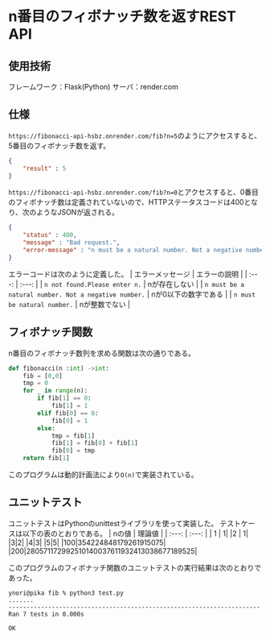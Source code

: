# n番目のフィボナッチ数を返すREST API

## 使用技術
フレームワーク：Flask(Python)
サーバ：render.com

## 仕様
`https://fibonacci-api-hsbz.onrender.com/fib?n=5`のようにアクセスすると、5番目のフィボナッチ数を返す。
```json
{
    "result" : 5
}
```
`https://fibonacci-api-hsbz.onrender.com/fib?n=0`とアクセスすると、0番目のフィボナッチ数は定義されていないので、HTTPステータスコードは400となり、次のようなJSONが返される。
```json
{
    "status" : 400,
    "message" : "Bad request.",
    "error-message" : "n must be a natural number. Not a negative number."
}
```

エラーコードは次のように定義した。
| エラーメッセージ | エラーの説明 | 
| :---: | :---: |
| `n not found.Please enter n.` | nが存在しない |
| `n must be a natural number. Not a negative number.` | nが0以下の数字である |
| `n must be natural number.` | nが整数でない |

## フィボナッチ関数
n番目のフィボナッチ数列を求める関数は次の通りである。
```python
def fibonacci(n :int) ->int:
    fib = [0,0]
    tmp = 0
    for _ in range(n):
        if fib[1] == 0:
            fib[1] = 1
        elif fib[0] == 0:
            fib[0] = 1
        else:
            tmp = fib[1]
            fib[1] = fib[0] + fib[1]
            fib[0] = tmp
    return fib[1]
```
このプログラムは動的計画法により`O(n)`で実装されている。

## ユニットテスト
ユニットテストはPythonのunittestライブラリを使って実装した。
テストケースは以下の表のとおりである。
| nの値 | 理論値 |
| :---: | :---: |
| 1 | 1|
|2 | 1|
|3|2|
|4|3|
|5|5|
|100|354224848179261915075|
|200|280571172992510140037611932413038677189525| 

このプログラムのフィボナッチ関数のユニットテストの実行結果は次のとおりであった。
```
ynori@pika fib % python3 test.py
.......
----------------------------------------------------------------------
Ran 7 tests in 0.000s

OK
```


